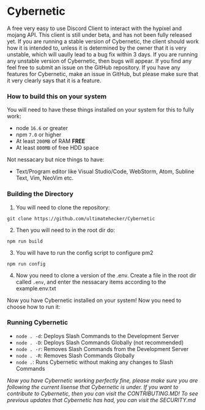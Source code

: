 # Cybernetic

A free very easy to use Discord Client to interact with the hypixel and mojang API. This client is still under beta, and has not been fully released yet. If you are running a stable version of Cybernetic, the client should work how it is intended to, unless it is determined by the owner that it is very unstable, which will uaully lead to a bug fix within 3 days. If you are running any unstable version of Cybernetic, then bugs will appear. If you find any feel free to submit an issue on the GitHub repository. If you have any features for Cybernetic, make an issue in GitHub, but please make sure that it very clearly says that it is a feature.

### How to build this on your system

You will need to have these things installed on your system for this to fully work:

- node `16.6` or greater
- npm `7.0` or higher
- At least `200MB` of RAM **FREE**
- At least `800MB` of free HDD space

Not nessacary but nice things to have:

- Text/Program editor like Visual Studio/Code, WebStorm, Atom, Subline Text, Vim, NeoVim etc.

### Building the Directory

1. You will need to clone the repository:

```git clone https://github.com/ultimatehecker/Cybernetic```

2. Then you will need to in the root dir do:

```npm run build```

3. You will have to run the config script to configure pm2 

```npm run config```

4. Now you need to clone a version of the .env. Create a file in the root dir called `.env`, and enter the nessacary items according to the example.env.txt

Now you have Cybernetic installed on your system! Now you need to choose how to run it:

### Running Cybernetic

- `node . -d`: Deploys Slash Commands to the Development Server
- `node . -D`: Deploys Slash Commands Globally (not recommended)
- `node . -r`: Removes Slash Commands from the Development Server
- `node . -R`: Removes Slash Commands Globally 
- `node .`: Runs Cybernetic without making any changes to Slash Commands

*Now you have Cybernetic working perfectly fine, please make sure you are following the current lisense that Cybernetic is under. If you want to contribute to 
Cybernetic, then you can visit the CONTRIBUTING.MD! To see previous updates that Cybernetic has had, you can visit the SECURITY.md*
